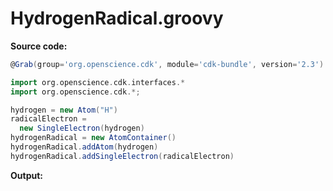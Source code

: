 # HydrogenRadical.groovy
**Source code:**
```groovy
@Grab(group='org.openscience.cdk', module='cdk-bundle', version='2.3')

import org.openscience.cdk.interfaces.*
import org.openscience.cdk.*;

hydrogen = new Atom("H")
radicalElectron =
  new SingleElectron(hydrogen)
hydrogenRadical = new AtomContainer()
hydrogenRadical.addAtom(hydrogen)
hydrogenRadical.addSingleElectron(radicalElectron)
```
**Output:**
```plain
```
